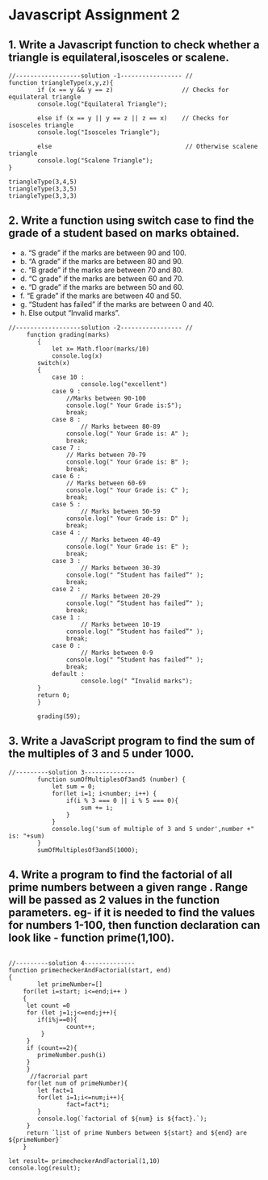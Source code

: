 #  Javascript Assignment 2

## 1. Write a Javascript function to check whether a triangle is equilateral,isosceles or scalene.
```
//------------------solution -1----------------- //
function triangleType(x,y,z){
        if (x == y && y == z)                   // Checks for equilateral triangle
        console.log("Equilateral Triangle");
        
        else if (x == y || y == z || z == x)    // Checks for isosceles triangle
        console.log("Isosceles Triangle");
        
        else                                     // Otherwise scalene triangle
        console.log("Scalene Triangle");    
}

triangleType(3,4,5)
triangleType(3,3,5)
triangleType(3,3,3)
```


## 2. Write a function using switch case to find the grade of a student based on marks obtained.
- a. “S grade” if the marks are between 90 and 100.
- b. “A grade” if the marks are between 80 and 90.
- c. “B grade” if the marks are between 70 and 80.
- d. “C grade” if the marks are between 60 and 70.
- e. “D grade” if the marks are between 50 and 60.
- f. “E grade” if the marks are between 40 and 50.
- g. “Student has failed” if the marks are between 0 and 40.
- h. Else output “Invalid marks”.

```
//------------------solution -2----------------- //
     function grading(marks)
        {
            let x= Math.floor(marks/10)
            console.log(x)
        switch(x)
        {
            case 10 :
                    console.log("excellent")
            case 9 :
                //Marks between 90-100
                console.log(" Your Grade is:S");
                break;
            case 8 :
                    // Marks between 80-89
                console.log(" Your Grade is: A" );
                break;
            case 7 :
                // Marks between 70-79
                console.log(" Your Grade is: B" );
                break;
            case 6 :
                // Marks between 60-69
                console.log(" Your Grade is: C" );
                break;
            case 5 :
                    // Marks between 50-59
                console.log(" Your Grade is: D" );
                break;
            case 4 :
                    // Marks between 40-49
                console.log(" Your Grade is: E" );
                break;
            case 3 :
                    // Marks between 30-39
                console.log(" “Student has failed”" );
                break;
            case 2 :
                    // Marks between 20-29
                console.log(" “Student has failed”" );
                break;
            case 1 :
                    // Marks between 10-19
                console.log(" “Student has failed”" );
                break;
            case 0 :
                    // Marks between 0-9
                console.log(" “Student has failed”" );
                break;
            default :
                    console.log(" “Invalid marks");
        }
        return 0;
        }

        grading(59);
```

## 3. Write a JavaScript program to find the sum of the multiples of 3 and 5 under 1000.

```
//---------solution 3--------------
        function sumOfMultiplesOf3and5 (number) {
            let sum = 0;
            for(let i=1; i<number; i++) {
                if(i % 3 === 0 || i % 5 === 0){
                    sum += i;
                }
            }
            console.log('sum of multiple of 3 and 5 under',number +" is: "+sum)
        }
        sumOfMultiplesOf3and5(1000);
```
## 4. Write a program to find the factorial of all prime numbers between a given range . Range will be passed as 2 values in the function parameters. eg- if it is needed to find the values for numbers 1-100, then function declaration can look like - function prime(1,100).

```

//---------solution 4--------------
function primecheckerAndFactorial(start, end)
{
        let primeNumber=[]
    for(let i=start; i<=end;i++ )
    {
     let count =0
     for (let j=1;j<=end;j++){
        if(i%j==0){
                count++;
         }
     }
     if (count==2){
        primeNumber.push(i)
     }
     }
      //facrorial part
     for(let num of primeNumber){
        let fact=1
        for(let i=1;i<=num;i++){
                fact=fact*i;
        }
        console.log(`factorial of ${num} is ${fact}.`);
     }
     return `list of prime Numbers between ${start} and ${end} are ${primeNumber}`
    }

let result= primecheckerAndFactorial(1,10)
console.log(result);
```
